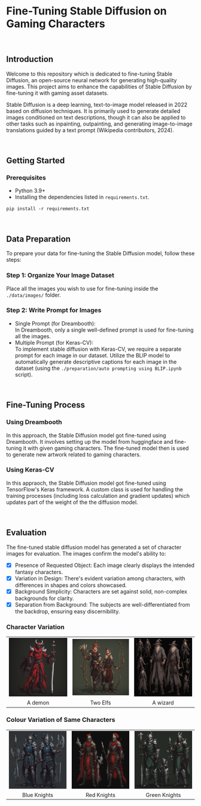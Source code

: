 # Fine-Tuning Stable Diffusion on Gaming Characters

<br>

## Introduction

Welcome to this repository which is dedicated to fine-tuning Stable Diffusion, an open-source neural network for generating high-quality images. This project aims to enhance the capabilities of Stable Diffusion by fine-tuning it with gaming asset datasets.

Stable Diffusion is a deep learning, text-to-image model released in 2022 based on diffusion techniques. It is primarily used to generate detailed images conditioned on text descriptions, though it can also be applied to other tasks such as inpainting, outpainting, and generating image-to-image translations guided by a text prompt (Wikipedia contributors, 2024). 

<br>

## Getting Started

### Prerequisites

- Python 3.9+
- Installing the dependencies listed in `requirements.txt`.
```
pip install -r requirements.txt
```


<br>

## Data Preparation

To prepare your data for fine-tuning the Stable Diffusion model, follow these steps:

### Step 1: Organize Your Image Dataset

Place all the images you wish to use for fine-tuning inside the `./data/images/` folder. 

### Step 2: Write Prompt for Images 

- Single Prompt (for Dreambooth): <br> In Dreambooth, only a single well-defined prompt is used for fine-tuning all the images. 
- Multiple Prompt (for Keras-CV): <br> To implement stable diffusion with Keras-CV, we require a separate prompt for each image in our dataset. Utilize the BLIP model to automatically generate descriptive captions for each image in the dataset (using the `./preparation/auto prompting using BLIP.ipynb` script). 



<br>

## Fine-Tuning Process

### Using Dreambooth

In this approach, the Stable Diffusion model got fine-tuned using Dreambooth. It involves setting up the model from huggingface and fine-tuning it with given gaming characters. The fine-tuned model then is used to generate new artwork related to gaming characters.



### Using Keras-CV

In this appraoch, the Stable Diffusion model got fine-tuned using TensorFlow's Keras framework. A custom class is used for handling the training processes (including loss calculation and gradient updates) which updates part of the weight of the the diffusion model.






<br>

## Evaluation

The fine-tuned stable diffusion model has generated a set of character images for evaluation. The images confirm the model's ability to:
- [x] Presence of Requested Object: Each image clearly displays the intended fantasy characters.
- [x] Variation in Design: There's evident variation among characters, with differences in shapes and colors showcased.
- [x] Background Simplicity: Characters are set against solid, non-complex backgrounds for clarity.
- [x] Separation from Background: The subjects are well-differentiated from the backdrop, ensuring easy discernibility.

### Character Variation

<table align="center">
  <tr>
    <td><img src="https://raw.githubusercontent.com/SoheilMohammadpour231754/Stable-Diffusion/main/generated%20artworks/dreambooth/a%20demon%20dressed%20in%20red%20and%20holding%20a%20sword.png" alt="Demon with sword" width="200"></td>
    <td><img src="https://raw.githubusercontent.com/SoheilMohammadpour231754/Stable-Diffusion/main/generated%20artworks/dreambooth/Elfs%20with%20arrows.png" alt="Elfs with arrows" width="200"></td>
    <td><img src="https://raw.githubusercontent.com/SoheilMohammadpour231754/Stable-Diffusion/main/generated%20artworks/dreambooth/Gandalf%20the%20gray.png" alt="Gandalf the gray" width="200"></td>
  </tr>
  <tr>
    <td align="center">A demon</td>
    <td align="center">Two Elfs</td>
    <td align="center">A wizard</td>
  </tr>
</table>

### Colour Variation of Same Characters

<table align="center">
  <tr>
    <td><img src="https://raw.githubusercontent.com/SoheilMohammadpour231754/Stable-Diffusion/main/generated%20artworks/dreambooth/Knights%20in%20blue%2C%20black%20and%20white%20with%20an%20elaborate%20helmet%20on%20their%20head.png"  width="200"></td>
    <td><img src="https://raw.githubusercontent.com/SoheilMohammadpour231754/Stable-Diffusion/main/generated%20artworks/dreambooth/Knights%20in%20red%2C%20black%20and%20white%20with%20an%20elaborate%20helmet%20on%20their%20head.png" width="200"></td>
    <td><img src="https://raw.githubusercontent.com/SoheilMohammadpour231754/Stable-Diffusion/main/generated%20artworks/dreambooth/Knights%20in%20green%2C%20black%20and%20white%20with%20an%20elaborate%20helmet%20on%20their%20head.png" width="200"></td>
  </tr>
  <tr>
    <td align="center">Blue Knights</td>
    <td align="center">Red Knights</td>
    <td align="center">Green Knights</td>
  </tr>
</table>

<br>

